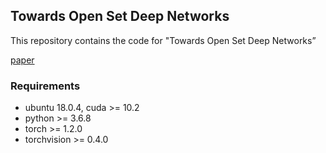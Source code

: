 ## Towards Open Set Deep Networks

This repository contains the code for "Towards Open Set Deep Networks”

[paper](https://arxiv.org/abs/1511.06233)

### Requirements
* ubuntu 18.0.4, cuda >= 10.2
* python >= 3.6.8
* torch >= 1.2.0
* torchvision >= 0.4.0 

